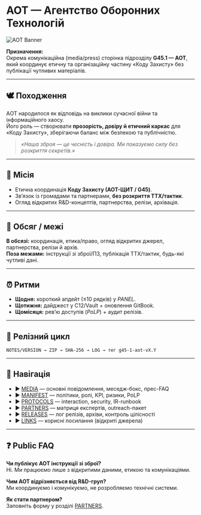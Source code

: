 # АОТ — Агентство Оборонних Технологій

![AOT Banner](images/AOT_Banner.png)

**Призначення:**  
Окрема комунікаційна (media/press) сторінка підрозділу **G45.1 — AOT**, який координує етичну та організаційну частину «Коду Захисту» без публікації чутливих матеріалів.

---

## 🕊 Походження
АOT народилося як відповідь на виклики сучасної війни та інформаційного хаосу.  
Його роль — створювати **прозорість, довіру й етичний каркас** для «Коду Захисту», зберігаючи баланс між безпекою та публічністю.

> *«Наша зброя — це чесність і довіра. Ми показуємо силу без розкриття секретів.»*

---

## 🎯 Місія
- Етична координація **Коду Захисту (АОТ-ЩИТ / G45)**.
- Зв’язок із громадами та партнерами, **без розкриття ТТХ/тактик**.
- Огляд відкритих R&D-концептів, партнерства, релізи, архівація.

---

## 📐 Обсяг / межі
**В обсязі:** координація, етика/право, огляд відкритих джерел, партнерства, релізи й архів.  
**Поза межами:** інструкції зі зброї/ПЗ, публікація ТТХ/тактик, будь-які чутливі дані.

---

## ⏰ Ритми
- **Щодня:** короткий апдейт (≤10 рядків) у *PANEL*.
- **Щотижня:** дайджест у C12/Vault + оновлення GitBook.
- **Щомісяця:** рев’ю доступів (*PoLP*) + аудит релізів.

---

## 🔄 Релізний цикл
`NOTES/VERSION → ZIP → SHA-256 → LOG → тег g45-1-aot-vX.Y`

---

## 🧭 Навігація
- ▶️ [MEDIA](media.md) — основні повідомлення, меседж-бокс, прес-FAQ  
- ▶️ [MANIFEST](manifest.md) — політики, ролі, KPI, ризики, PoLP  
- ▶️ [PROTOCOLS](protocols.md) — interaction, security, IR-runbook  
- ▶️ [PARTNERS](partners.md) — матриця експертів, outreach-пакет  
- ▶️ [RELEASES](releases.md) — лог релізів, архіви, контроль цілісності  
- ▶️ [LINKS](links.md) — корисні посилання (відкриті джерела)

---

## ❓ Public FAQ
**Чи публікує AOT інструкції зі зброї?**  
Ні. Ми працюємо лише з відкритими даними, етикою та комунікаціями.  

**Чим AOT відрізняється від R&D-груп?**  
Ми координуємо і комунікуємо, не розробляємо технічні системи.  

**Як стати партнером?**  
Заповніть форму у розділі [PARTNERS](partners.md).
